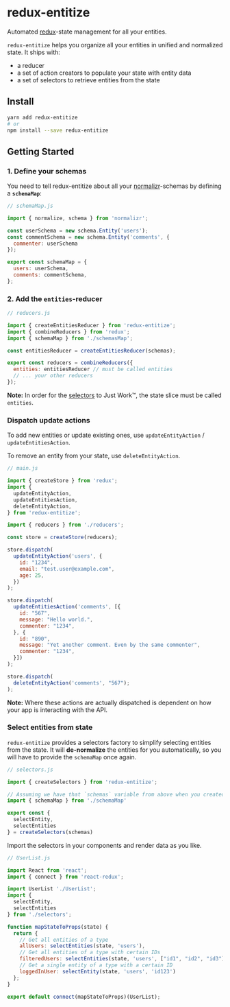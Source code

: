 # redux-entitize

Automated [redux](https://github.com/reactjs/redux)-state management for all your entities.

`redux-entitize` helps you organize all your entities in unified and normalized state. It ships with:

- a reducer
- a set of action creators to populate your state with entity data
- a set of selectors to retrieve entities from the state

## Install

```bash
yarn add redux-entitize
# or
npm install --save redux-entitize
```

## Getting Started

### 1. Define your schemas

You need to tell redux-entitize about all your [normalizr](https://github.com/paularmstrong/normalizr)-schemas by defining a **`schemaMap`**:

```javascript
// schemaMap.js

import { normalize, schema } from 'normalizr';

const userSchema = new schema.Entity('users');
const commentSchema = new schema.Entity('comments', {
  commenter: userSchema
});

export const schemaMap = {
  users: userSchema,
  comments: commentSchema,
};
```

### 2. Add the `entities`-reducer

```javascript
// reducers.js

import { createEntitiesReducer } from 'redux-entitize';
import { combineReducers } from 'redux';
import { schemaMap } from './schemasMap';

const entitiesReducer = createEntitiesReducer(schemas);

export const reducers = combineReducers({
  entities: entitiesReducer // must be called entities
  // ... your other reducers
});
```

**Note:** In order for the [selectors](#selectors) to Just Work™, the state slice must be called `entities`.

### Dispatch update actions

To add new entities or update existing ones, use `updateEntityAction` / `updateEntitiesAction`.

To remove an entity from your state, use `deleteEntityAction`.

```javascript
// main.js

import { createStore } from 'redux';
import {
  updateEntityAction,
  updateEntitiesAction,
  deleteEntityAction,
} from 'redux-entitize';

import { reducers } from './reducers';

const store = createStore(reducers);

store.dispatch(
  updateEntityAction('users', {
    id: "1234",
    email: "test.user@example.com",
    age: 25,
  })
);

store.dispatch(
  updateEntitiesAction('comments', [{
    id: "567",
    message: "Hello world.",
    commenter: "1234",
  }, {
    id: "890",
    message: "Yet another comment. Even by the same commenter",
    commenter: "1234",
  }])
);

store.dispatch(
  deleteEntityAction('comments', "567");
);
```

**Note:** Where these actions are actually dispatched is dependent on how your app is interacting with the API.

### Select entities from state

`redux-entitize` provides a selectors factory to simplify selecting entities from the state. It will **de-normalize** the entities for you automatically, so you will have to provide the `schemaMap` once again.

```javascript
// selectors.js

import { createSelectors } from 'redux-entitize';

// Assuming we have that `schemas` variable from above when you created your schemas
import { schemaMap } from './schemaMap'

export const {
  selectEntity,
  selectEntities
} = createSelectors(schemas)
```

Import the selectors in your components and render data as you like.

```javascript
// UserList.js

import React from 'react';
import { connect } from 'react-redux';

import UserList './UserList';
import {
  selectEntity,
  selectEntities
} from './selectors';

function mapStateToProps(state) {
  return {
    // Get all entities of a type
    allUsers: selectEntities(state, 'users'),
    // Get all entities of a type with certain IDs
    filteredUsers: selectEntities(state, 'users', ["id1", "id2", "id3"]),
    // Get a single entity of a type with a certain ID
    loggedInUser: selectEntity(state, 'users', 'id123')
  };
}

export default connect(mapStateToProps)(UserList);
```
